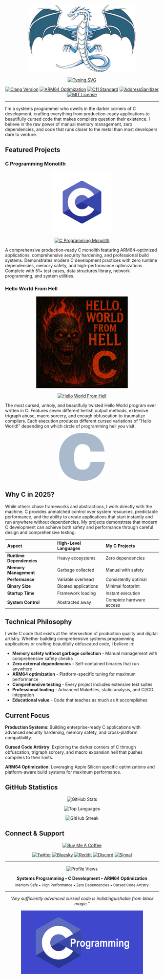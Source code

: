<p align="center">
  <img src="https://github.com/dunamismax/images/blob/main/c/LLVMWyvern.png" alt="LLVM Wyvern C Programming" width="350" />
</p>

<p align="center">
  <a href="https://github.com/dunamismax">
    <img src="https://readme-typing-svg.demolab.com/?font=Fira+Code&size=24&pause=1000&color=3071A4&center=true&vCenter=true&width=1000&lines=Systems+Programming+Architect;Low-Level+Performance+Specialist;Memory+Management+Expert;ARM64+Optimization+Engineer;Production+C+Applications;Zero+Runtime+Dependencies;Bare+Metal+Programming;Compiler+Trauma+Survivor;Digital+Demonology+Practitioner;Cursed+Code+Craftsman;Obfuscation+Artisan;Dark+Arts+Developer" alt="Typing SVG" />
  </a>
</p>

<p align="center">
  <a href="https://clang.llvm.org/"><img src="https://img.shields.io/badge/Clang-17+-3071A4.svg?logo=llvm" alt="Clang Version"></a>
  <a href="https://developer.apple.com/documentation/apple-silicon"><img src="https://img.shields.io/badge/ARM64-Apple_Silicon-000000.svg?logo=apple" alt="ARM64 Optimization"></a>
  <a href="https://en.wikipedia.org/wiki/C11_(C_standard_revision)"><img src="https://img.shields.io/badge/C11-Standard-00599C.svg" alt="C11 Standard"></a>
  <a href="https://clang.llvm.org/docs/AddressSanitizer.html"><img src="https://img.shields.io/badge/ASAN-Memory_Safety-FF0000.svg" alt="AddressSanitizer"></a>
  <a href="https://opensource.org/licenses/MIT"><img src="https://img.shields.io/badge/License-MIT-green.svg" alt="MIT License"></a>
</p>

---

I'm a systems programmer who dwells in the darker corners of C development, crafting everything from production-ready applications to beautifully cursed code that makes compilers question their existence. I believe in the raw power of manual memory management, zero dependencies, and code that runs closer to the metal than most developers dare to venture.

## Featured Projects

### C Programming Monolith

<p align="center">
  <img src="https://github.com/dunamismax/images/blob/main/c/logo-logo-modern.png" alt="Modern C Logo" width="200" />
</p>

<p align="center">
  <a href="https://github.com/dunamismax/c-monolith">
    <img src="https://github-readme-stats.vercel.app/api/pin/?username=dunamismax&repo=c-monolith&theme=dark&bg_color=0d1117&title_color=3071A4&text_color=8b949e&icon_color=3071A4&border_color=30363d&border_radius=6" alt="C Programming Monolith" />
  </a>
</p>

A comprehensive production-ready C monolith featuring ARM64-optimized applications, comprehensive security hardening, and professional build systems. Demonstrates modern C development practices with zero runtime dependencies, memory safety, and high-performance optimizations. Complete with 51+ test cases, data structures library, network programming, and system utilities.

### Hello World From Hell

<p align="center">
  <img src="https://github.com/dunamismax/images/blob/main/c/hello-world-from-hell.png" alt="Hello World From Hell" width="300" />
</p>

<p align="center">
  <a href="https://github.com/dunamismax/hello-world-from-hell">
    <img src="https://github-readme-stats.vercel.app/api/pin/?username=dunamismax&repo=hello-world-from-hell&theme=dark&bg_color=0d1117&title_color=FF0000&text_color=8b949e&icon_color=FF0000&border_color=30363d&border_radius=6" alt="Hello World From Hell" />
  </a>
</p>

The most cursed, unholy, and beautifully twisted Hello World program ever written in C. Features seven different hellish output methods, extensive trigraph abuse, macro sorcery, and enough obfuscation to traumatize compilers. Each execution produces different cursed variations of "Hello World!" depending on which circle of programming hell you visit.

<p align="center">
  <img src="https://github.com/dunamismax/images/blob/main/c/C-Logo.png" alt="C Programming Language Logo" width="150" />
</p>

## Why C in 2025?

While others chase frameworks and abstractions, I work directly with the machine. C provides unmatched control over system resources, predictable performance, and the ability to create applications that start instantly and run anywhere without dependencies. My projects demonstrate that modern C development can achieve both safety and performance through careful design and comprehensive testing.

| Aspect                   | High-Level Languages | My C Projects           |
| :----------------------- | :------------------- | :---------------------- |
| **Runtime Dependencies** | Heavy ecosystems     | Zero dependencies       |
| **Memory Management**    | Garbage collected    | Manual with safety      |
| **Performance**          | Variable overhead    | Consistently optimal    |
| **Binary Size**          | Bloated applications | Minimal footprint       |
| **Startup Time**         | Framework loading    | Instant execution       |
| **System Control**       | Abstracted away      | Complete hardware access|

## Technical Philosophy

I write C code that exists at the intersection of production quality and digital artistry. Whether building comprehensive systems programming applications or crafting beautifully obfuscated code, I believe in:

- **Memory safety without garbage collection** - Manual management with comprehensive safety checks
- **Zero external dependencies** - Self-contained binaries that run anywhere
- **ARM64 optimization** - Platform-specific tuning for maximum performance  
- **Comprehensive testing** - Every project includes extensive test suites
- **Professional tooling** - Advanced Makefiles, static analysis, and CI/CD integration
- **Educational value** - Code that teaches as much as it accomplishes

## Current Focus

**Production Systems**: Building enterprise-ready C applications with advanced security hardening, memory safety, and cross-platform compatibility.

**Cursed Code Artistry**: Exploring the darker corners of C through obfuscation, trigraph sorcery, and macro expansion hell that pushes compilers to their limits.

**ARM64 Optimization**: Leveraging Apple Silicon specific optimizations and platform-aware build systems for maximum performance.

## GitHub Statistics

<p align="center">
  <img src="https://github-readme-stats.vercel.app/api?username=dunamismax&show_icons=true&theme=dark&count_private=true&bg_color=0d1117&title_color=3071A4&text_color=8b949e&icon_color=3071A4&border_color=30363d" alt="GitHub Stats" />
</p>

<p align="center">
  <img src="https://github-readme-stats.vercel.app/api/top-langs/?username=dunamismax&layout=compact&theme=dark&langs_count=8&bg_color=0d1117&title_color=3071A4&text_color=8b949e&icon_color=3071A4&border_color=30363d" alt="Top Languages" />
</p>

<p align="center">
  <img src="https://github-readme-streak-stats-eight.vercel.app/?user=dunamismax&theme=dark&background=0d1117&border=30363d&stroke=8b949e&ring=3071A4&fire=3071A4&currStreakLabel=3071A4" alt="GitHub Streak" />
</p>

## Connect & Support

<p align="center">
  <a href="https://www.buymeacoffee.com/dunamismax">
    <img src="https://cdn.buymeacoffee.com/buttons/v2/default-yellow.png" alt="Buy Me A Coffee" style="height: 60px !important;width: 217px !important;" >
  </a>
</p>

<p align="center">
  <a href="https://twitter.com/dunamismax" target="_blank"><img src="https://img.shields.io/badge/Twitter-%231DA1F2.svg?&style=for-the-badge&logo=twitter&logoColor=white" alt="Twitter"></a>
  <a href="https://bsky.app/profile/dunamismax.bsky.social" target="_blank"><img src="https://img.shields.io/badge/Bluesky-blue?style=for-the-badge&logo=bluesky&logoColor=white" alt="Bluesky"></a>
  <a href="https://reddit.com/user/dunamismax" target="_blank"><img src="https://img.shields.io/badge/Reddit-%23FF4500.svg?&style=for-the-badge&logo=reddit&logoColor=white" alt="Reddit"></a>
  <a href="https://discord.com/users/dunamismax" target="_blank"><img src="https://img.shields.io/badge/Discord-dunamismax-7289DA.svg?style=for-the-badge&logo=discord&logoColor=white" alt="Discord"></a>
  <a href="https://signal.me/#p/+dunamismax.66" target="_blank"><img src="https://img.shields.io/badge/Signal-dunamismax.66-3A76F0.svg?style=for-the-badge&logo=signal&logoColor=white" alt="Signal"></a>
</p>

---

<p align="center">
  <img src="https://komarev.com/ghpvc/?username=dunamismax&color=3071A4&style=flat-square&label=Profile+Views" alt="Profile Views" />
</p>

<p align="center">
  <strong>Systems Programming • C Development • ARM64 Optimization</strong><br>
  <sub>Memory Safe • High Performance • Zero Dependencies • Cursed Code Artistry</sub>
</p>

---

<p align="center">
  <em>"Any sufficiently advanced cursed code is indistinguishable from black magic."</em>
</p>

<p align="center">
  <img src="https://github.com/dunamismax/images/blob/main/c/C-programming.png" alt="C Programming" width="400" />
</p>
